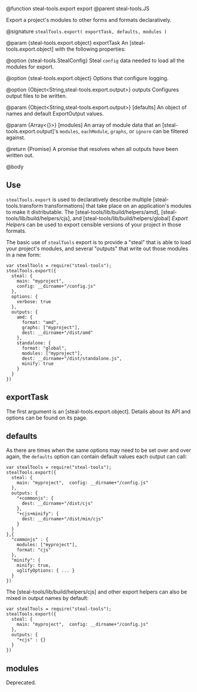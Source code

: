 @function steal-tools.export export
@parent steal-tools.JS 

Export a project's modules to other forms and formats declaratively.  

@signature `stealTools.export( exportTask, defaults, modules )`

@param {steal-tools.export.object} exportTask An [steal-tools.export.object] with the following properties:

  @option {steal-tools.StealConfig} Steal `config` data needed to load
  all the modules for export.

  @option {steal-tools.export.object} Options that configure logging.

  @option {Object<String,steal-tools.export.output>} outputs Configures output files to be written.

@param {Object<String,steal-tools.export.output>} [defaults] An object of names and default ExportOutput
values.

@param {Array<{}>} [modules] An array of module data that an [steal-tools.export.output]'s
`modules`, `eachModule`, `graphs`, or `ignore` can be filtered against.

@return {Promise} A promise that resolves when all outputs have been written out.

@body

## Use

`stealTools.export` is used to declaratively describe multiple [steal-tools.transform transformations]
that take place on an application's modules to make it distributable.  The
[steal-tools/lib/build/helpers/amd], [steal-tools/lib/build/helpers/cjs], and
[steal-tools/lib/build/helpers/global] _Export Helpers_ can be used to export censible versions
of your project in those formats.

The basic use of `stealTools` export is to provide a "steal" that is able to load your project's modules,
and several "outputs" that write out those modules in a new form:

```
var stealTools = require("steal-tools");
stealTools.export({
  steal: {
    main: "myproject",
    config: __dirname+"/config.js"
  },
  options: {
    verbose: true
  },
  outputs: {
    amd: {
      format: "amd",
      graphs: ["myproject"],
      dest: __dirname+"/dist/amd"
    },
    standalone: {
      format: "global",
      modules: ["myproject"],
      dest: __dirname+"/dist/standalone.js",
      minify: true
    }
  }
})
```

## exportTask

The first argument is an [steal-tools.export.object].  Details about its API and options can be found on its page.

## defaults

As there are times when the same options may need to be set over and over again, the `defaults` option can 
contain default values each output can call:

```
var stealTools = require("steal-tools");
stealTools.export({
  steal: {
    main: "myproject",  config: __dirname+"/config.js"
  },
  outputs: {
    "+commonjs": {
      dest: __dirname+"/dist/cjs"
    },
    "+cjs+minify": {
      dest: __dirname+"/dist/min/cjs"
    }
  }
},{
  "commonjs" : {
    modules: ["myproject"],
    format: "cjs"
  },
  "minify": {
    minify: true,
    uglifyOptions: { ... }
  }
})
```

The [steal-tools/lib/build/helpers/cjs] and other export helpers can also be mixed in output names by default:

```
var stealTools = require("steal-tools");
stealTools.export({
  steal: {
    main: "myproject",  config: __dirname+"/config.js"
  },
  outputs: {
    "+cjs" : {}
  }
})
```

## modules

Deprecated.
